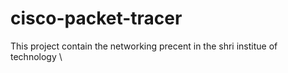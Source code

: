 # cisco-packet-tracer
This project contain the networking precent in the shri institue of technology 
\
